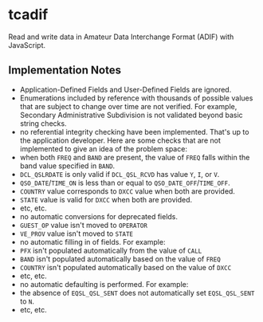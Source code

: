 # tcadif

Read and write data in Amateur Data Interchange Format (ADIF) with JavaScript.

## Implementation Notes

- Application-Defined Fields and User-Defined Fields are ignored.
- Enumerations included by reference with thousands of possible values that are subject to change over time are not verified. For example, Secondary Administrative Subdivision is not validated beyond basic string checks.
- no referential integrity checking have been implemented. That's up to the application developer. Here are some checks that are not implemented to give an idea of the problem space:
 - when both `FREQ` and `BAND` are present, the value of `FREQ` falls within the band value specified in `BAND`.
 - `DCL_QSLRDATE` is only valid if `DCL_QSL_RCVD` has value `Y`, `I`, or `V`.
 - `QSO_DATE`/`TIME_ON` is less than or equal to `QSO_DATE_OFF`/`TIME_OFF`.
 - `COUNTRY` value corresponds to `DXCC` value when both are provided.
 - `STATE` value is valid for `DXCC` when both are provided.
 - etc, etc.
- no automatic conversions for deprecated fields.
 - `GUEST_OP` value isn't moved to `OPERATOR`
 - `VE_PROV` value isn't moved to `STATE`
- no automatic filling in of fields. For example:
 - `PFX` isn't populated automatically from the value of `CALL`
 - `BAND` isn't populated automatically based on the value of `FREQ`
 - `COUNTRY` isn't populated automatically based on the value of `DXCC`
 - etc, etc.
- no automatic defaulting is performed. For example:
 - the absence of `EQSL_QSL_SENT` does not automatically set `EQSL_QSL_SENT` to `N`.
 - etc, etc.
